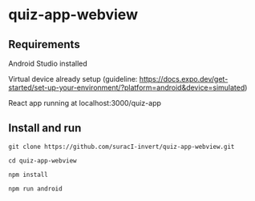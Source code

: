 # quiz-app-webview

## Requirements
Android Studio installed

Virtual device already setup (guideline: https://docs.expo.dev/get-started/set-up-your-environment/?platform=android&device=simulated)

React app running at localhost:3000/quiz-app

## Install and run
```
git clone https://github.com/suracI-invert/quiz-app-webview.git

cd quiz-app-webview

npm install

npm run android
